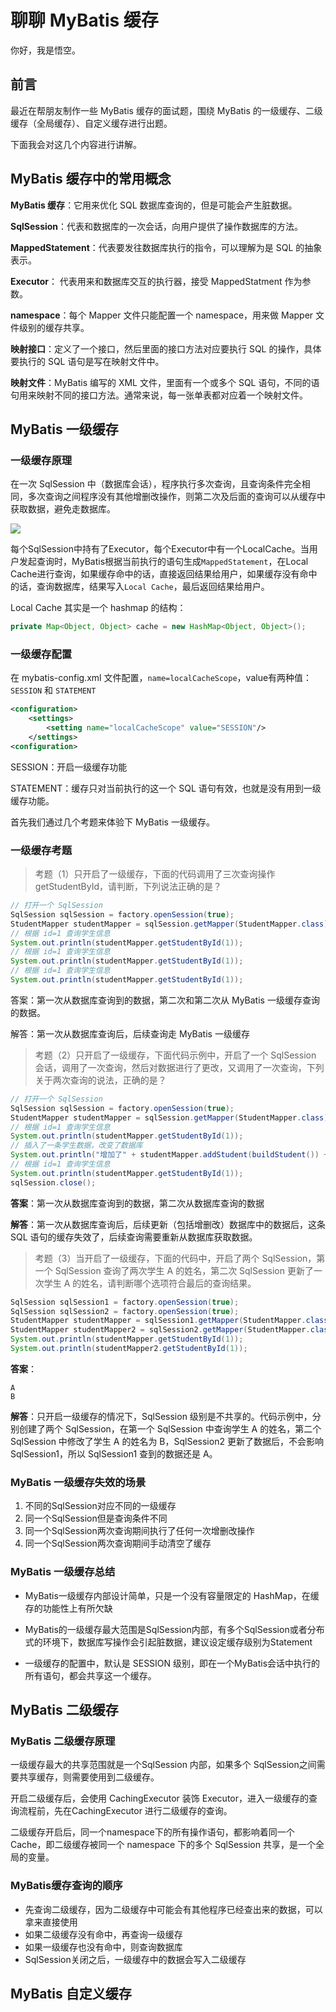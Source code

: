 # 聊聊 MyBatis 缓存

你好，我是悟空。

## 前言

最近在帮朋友制作一些 MyBatis 缓存的面试题，围绕 MyBatis 的一级缓存、二级缓存（全局缓存）、自定义缓存进行出题。

下面我会对这几个内容进行讲解。

## MyBatis 缓存中的常用概念

**MyBatis 缓存**：它用来优化 SQL 数据库查询的，但是可能会产生脏数据。

**SqlSession**：代表和数据库的一次会话，向用户提供了操作数据库的方法。

**MappedStatement**：代表要发往数据库执行的指令，可以理解为是 SQL 的抽象表示。

**Executor**： 代表用来和数据库交互的执行器，接受 MappedStatment 作为参数。

**namespace**：每个 Mapper 文件只能配置一个 namespace，用来做 Mapper 文件级别的缓存共享。

**映射接口**：定义了一个接口，然后里面的接口方法对应要执行 SQL 的操作，具体要执行的 SQL 语句是写在映射文件中。

**映射文件**：MyBatis 编写的 XML 文件，里面有一个或多个 SQL 语句，不同的语句用来映射不同的接口方法。通常来说，每一张单表都对应着一个映射文件。

## MyBatis 一级缓存

### 一级缓存原理

在一次 SqlSession 中（数据库会话），程序执行多次查询，且查询条件完全相同，多次查询之间程序没有其他增删改操作，则第二次及后面的查询可以从缓存中获取数据，避免走数据库。

![](http://cdn.jayh.club/uPic/image-20221004155156880Hk5ZsX.png)

每个SqlSession中持有了Executor，每个Executor中有一个LocalCache。当用户发起查询时，MyBatis根据当前执行的语句生成`MappedStatement`，在Local Cache进行查询，如果缓存命中的话，直接返回结果给用户，如果缓存没有命中的话，查询数据库，结果写入`Local Cache`，最后返回结果给用户。

Local Cache 其实是一个 hashmap 的结构：

```java
private Map<Object, Object> cache = new HashMap<Object, Object>();
```

### 一级缓存配置

在 mybatis-config.xml 文件配置，`name=localCacheScope`，value有两种值：`SESSION` 和 `STATEMENT`

```xml
<configuration>
    <settings>
        <setting name="localCacheScope" value="SESSION"/>
    </settings>
<configuration>
```

SESSION：开启一级缓存功能

STATEMENT：缓存只对当前执行的这一个 SQL 语句有效，也就是没有用到一级缓存功能。

首先我们通过几个考题来体验下 MyBatis 一级缓存。

### 一级缓存考题

> 考题（1）只开启了一级缓存，下面的代码调用了三次查询操作 getStudentById，请判断，下列说法正确的是？

``` JAVA
// 打开一个 SqlSession
SqlSession sqlSession = factory.openSession(true);
StudentMapper studentMapper = sqlSession.getMapper(StudentMapper.class); 
// 根据 id=1 查询学生信息
System.out.println(studentMapper.getStudentById(1)); 
// 根据 id=1 查询学生信息
System.out.println(studentMapper.getStudentById(1)); 
// 根据 id=1 查询学生信息
System.out.println(studentMapper.getStudentById(1));
```

答案：第一次从数据库查询到的数据，第二次和第二次从 MyBatis 一级缓存查询的数据。

解答：第一次从数据库查询后，后续查询走 MyBatis 一级缓存

> 考题（2）只开启了一级缓存，下面代码示例中，开启了一个 SqlSession 会话，调用了一次查询，然后对数据进行了更改，又调用了一次查询，下列关于两次查询的说法，正确的是？

``` JAVA
// 打开一个 SqlSession
SqlSession sqlSession = factory.openSession(true);
StudentMapper studentMapper = sqlSession.getMapper(StudentMapper.class); 
// 根据 id=1 查询学生信息
System.out.println(studentMapper.getStudentById(1)); 
// 插入了一条学生数据，改变了数据库
System.out.println("增加了" + studentMapper.addStudent(buildStudent()) + "个学生"); 
// 根据 id=1 查询学生信息
System.out.println(studentMapper.getStudentById(1)); 
sqlSession.close();
```

**答案**：第一次从数据库查询到的数据，第二次从数据库查询的数据

**解答**：第一次从数据库查询后，后续更新（包括增删改）数据库中的数据后，这条 SQL 语句的缓存失效了，后续查询需要重新从数据库获取数据。

> 考题（3）当开启了一级缓存，下面的代码中，开启了两个 SqlSession，第一个 SqlSession 查询了两次学生 A 的姓名，第二次 SqlSession 更新了一次学生 A 的姓名，请判断哪个选项符合最后的查询结果。

``` JAVA
SqlSession sqlSession1 = factory.openSession(true); 
SqlSession sqlSession2 = factory.openSession(true); 
StudentMapper studentMapper = sqlSession1.getMapper(StudentMapper.class); 
StudentMapper studentMapper2 = sqlSession2.getMapper(StudentMapper.class); studentMapper2.updateStudentName("B",1); 
System.out.println(studentMapper.getStudentById(1)); 
System.out.println(studentMapper2.getStudentById(1));
```

**答案**：

``` SH
A
B
```

**解答**：只开启一级缓存的情况下，SqlSession 级别是不共享的。代码示例中，分别创建了两个 SqlSession，在第一个 SqlSession 中查询学生 A 的姓名，第二个 SqlSession 中修改了学生 A 的姓名为 B，SqlSession2 更新了数据后，不会影响 SqlSession1，所以 SqlSession1 查到的数据还是 A。

### MyBatis 一级缓存失效的场景

1. 不同的SqlSession对应不同的一级缓存
2. 同一个SqlSession但是查询条件不同
3. 同一个SqlSession两次查询期间执行了任何一次增删改操作
4. 同一个SqlSession两次查询期间手动清空了缓存

### MyBatis 一级缓存总结

- MyBatis一级缓存内部设计简单，只是一个没有容量限定的 HashMap，在缓存的功能性上有所欠缺

- MyBatis的一级缓存最大范围是SqlSession内部，有多个SqlSession或者分布式的环境下，数据库写操作会引起脏数据，建议设定缓存级别为Statement

- 一级缓存的配置中，默认是 SESSION 级别，即在一个MyBatis会话中执行的所有语句，都会共享这一个缓存。

## MyBatis 二级缓存

### MyBatis 二级缓存原理

一级缓存最大的共享范围就是一个SqlSession 内部，如果多个 SqlSession之间需要共享缓存，则需要使用到二级缓存。

开启二级缓存后，会使用 CachingExecutor 装饰 Executor，进入一级缓存的查询流程前，先在CachingExecutor 进行二级缓存的查询。

二级缓存开启后，同一个namespace下的所有操作语句，都影响着同一个Cache，即二级缓存被同一个 namespace 下的多个 SqlSession 共享，是一个全局的变量。

### MyBatis缓存查询的顺序

- 先查询二级缓存，因为二级缓存中可能会有其他程序已经查出来的数据，可以拿来直接使用
- 如果二级缓存没有命中，再查询一级缓存
- 如果一级缓存也没有命中，则查询数据库
- SqlSession关闭之后，一级缓存中的数据会写入二级缓存

## MyBatis 自定义缓存